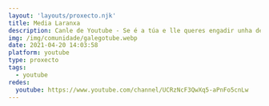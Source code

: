 ```yaml
---
layout: 'layouts/proxecto.njk'
title: Media Laranxa
description: Canle de Youtube - Se é a túa e lle queres engadir unha descripción e etiquetas, ponte en contacto con nós.
img: /img/comunidade/galegotube.webp
date: 2021-04-20 14:03:58
platform: youtube
type: proxecto
tags:
  - youtube
redes:
  youtube: https://www.youtube.com/channel/UCRzNcF3QwXq5-aPnFo5cnLw
---
```



